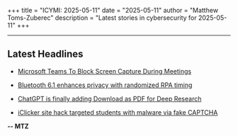 +++
title = "ICYMI: 2025-05-11"
date = "2025-05-11"
author = "Matthew Toms-Zuberec"
description = "Latest stories in cybersecurity for 2025-05-11"
+++

---------------------------------------------------------------------------
## Latest Headlines
- [Microsoft Teams To Block Screen Capture During Meetings](https://cybersecuritynews.com/microsoft-teams-block-screen-capture/)

- [Bluetooth 6.1 enhances privacy with randomized RPA timing](https://www.bleepingcomputer.com/news/security/bluetooth-61-enhances-privacy-with-randomized-rpa-timing/)

- [ChatGPT is finally adding Download as PDF for Deep Research](https://www.bleepingcomputer.com/news/artificial-intelligence/chatgpt-is-finally-adding-download-as-pdf-for-deep-research/)

- [iClicker site hack targeted students with malware via fake CAPTCHA](https://www.bleepingcomputer.com/news/security/iclicker-hack-targeted-students-with-malware-via-fake-captcha/)

**-- MTZ**